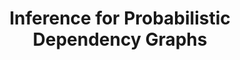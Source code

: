 ---
title: Inference for Probabilistic Dependency Graphs
authors: Oliver E Richardson, Joseph Y Halpern, and Christopher De Sa
conf: UAI
year: 2023
---